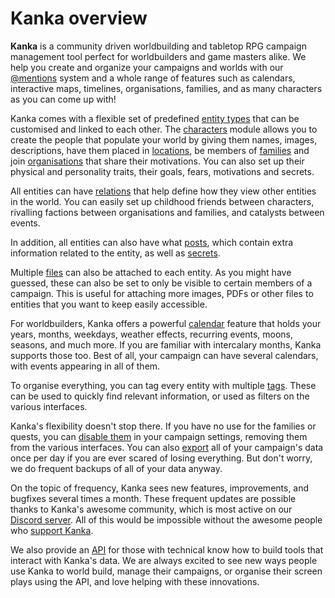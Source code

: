 # Kanka overview

**Kanka** is a community driven worldbuilding and tabletop RPG campaign management tool perfect for worldbuilders and game masters alike. We help you create and organize your campaigns and worlds with our [@mentions](/features/mentions) system and a whole range of features such as calendars, interactive maps, timelines, organisations, families, and as many characters as you can come up with!

Kanka comes with a flexible set of predefined [entity types](/entities/overview) that can be customised and linked to each other. The [characters](/entities/characters) module allows you to create the people that populate your world by giving them names, images, descriptions, have them placed in [locations](/entities/locations), be members of [families](/entities/families) and join [organisations](/entities/organisations) that share their motivations. You can also set up their physical and personality traits, their goals, fears, motivations and secrets.

All entities can have [relations](/features/relations) that help define how they view other entities in the world. You can easily set up childhood friends between characters, rivalling factions between organisations and families, and catalysts between events.

In addition, all entities can also have what [posts](/features/posts), which contain extra information related to the entity, as well as [secrets](/guide/secrets).

Multiple [files](/features/assets#files) can also be attached to each entity. As you might have guessed, these can also be set to only be visible to certain members of a campaign. This is useful for attaching more images, PDFs or other files to entities that you want to keep easily accessible.

For worldbuilders, Kanka offers a powerful [calendar](/entities/calendars) feature that holds your years, months, weekdays, weather effects, recurring events, moons, seasons, and much more. If you are familiar with intercalary months, Kanka supports those too. Best of all, your campaign can have several calendars, with events appearing in all of them.

To organise everything, you can tag every entity with multiple [tags](/entities/tags). These can be used to quickly find relevant information, or used as filters on the various interfaces.

Kanka's flexibility doesn't stop there. If you have no use for the families or quests, you can [disable them](/features/campaigns/modules) in your campaign settings, removing them from the various interfaces. You can also [export](/features/campaigns/export) all of your campaign's data once per day if you are ever scared of losing everything. But don't worry, we do frequent backups of all of your data anyway.

On the topic of frequency, Kanka sees new features, improvements, and bugfixes several times a month. These frequent updates are possible thanks to Kanka's awesome community, which is most active on our [Discord server](https://kanka.io/go/discord). All of this would be impossible without the awesome people who [support Kanka](https://kanka.io/hall-of-fame).

We also provide an [API](https://app.kanka.io/api-docs) for those with technical know how to build tools that interact with Kanka's data. We are always excited to see new ways people use Kanka to world build, manage their campaigns, or organise their screen plays using the API, and love helping with these innovations.